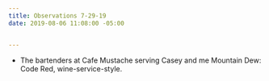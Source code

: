 ```yaml
---
title: Observations 7-29-19
date: 2019-08-06 11:08:00 -05:00


---
```


- The bartenders at Cafe Mustache serving Casey and me Mountain Dew: Code Red, wine-service-style.